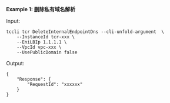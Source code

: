 **Example 1: 删除私有域名解析**



Input: 

```
tccli tcr DeleteInternalEndpointDns --cli-unfold-argument  \
    --InstanceId tcr-xxx \
    --EniLBIp 1.1.1.1 \
    --VpcId vpc-xxx \
    --UsePublicDomain false
```

Output: 
```
{
    "Response": {
        "RequestId": "xxxxxx"
    }
}
```

